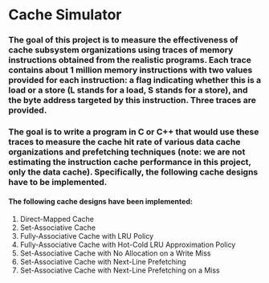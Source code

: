 # Cache Simulator

### The goal of this project is to measure the effectiveness of cache subsystem organizations using traces of memory instructions obtained from the realistic programs. Each trace contains about 1 million memory instructions with two values provided for each instruction: a flag indicating whether this is a load or a store (L stands for a load, S stands for a store), and the byte address targeted by this instruction. Three traces are provided.
### The goal is to write a program in C or C++ that would use these traces to measure the cache hit rate of various data cache organizations and prefetching techniques (note: we are not estimating the instruction cache performance in this project, only the data cache). Specifically, the following cache designs have to be implemented.

#### The following cache designs have been implemented: 
1. Direct-Mapped Cache
2. Set-Associative Cache
3. Fully-Associative Cache with LRU Policy
4. Fully-Associative Cache with Hot-Cold LRU Approximation Policy
5. Set-Associative Cache with No Allocation on a Write Miss
6. Set-Associative Cache with Next-Line Prefetching
7. Set-Associative Cache with Next-Line Prefetching on a Miss
